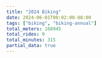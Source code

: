```yaml
---
title: "2024 Biking"
date: 2024-06-01T00:02:00-08:00
tags: ["biking", "biking-annual"]
total_meters: 168945
total_rides: 9
total_minutes: 315
partial_data: true
---
```

